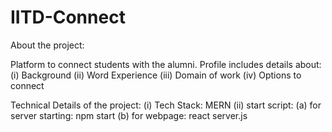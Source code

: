 # IITD-Connect


About the project:

  Platform to connect students with the alumni.
  Profile includes details about:
    (i) Background
    (ii) Word Experience
    (iii) Domain of work
    (iv) Options to connect

Technical Details of the project:
  (i) Tech Stack: MERN
  (ii) start script:
    (a) for server starting: npm start
    (b) for webpage: react server.js
